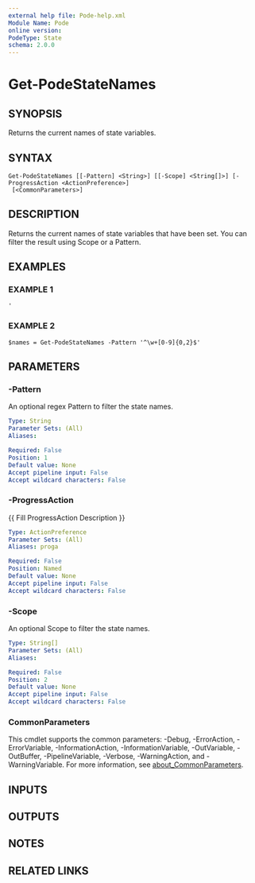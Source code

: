 ```yaml
---
external help file: Pode-help.xml
Module Name: Pode
online version:
PodeType: State
schema: 2.0.0
---
```


# Get-PodeStateNames

## SYNOPSIS
Returns the current names of state variables.

## SYNTAX

```
Get-PodeStateNames [[-Pattern] <String>] [[-Scope] <String[]>] [-ProgressAction <ActionPreference>]
 [<CommonParameters>]
```

## DESCRIPTION
Returns the current names of state variables that have been set.
You can filter the result using Scope or a Pattern.

## EXAMPLES

### EXAMPLE 1
```
'
```

### EXAMPLE 2
```
$names = Get-PodeStateNames -Pattern '^\w+[0-9]{0,2}$'
```

## PARAMETERS

### -Pattern
An optional regex Pattern to filter the state names.

```yaml
Type: String
Parameter Sets: (All)
Aliases:

Required: False
Position: 1
Default value: None
Accept pipeline input: False
Accept wildcard characters: False
```

### -ProgressAction
{{ Fill ProgressAction Description }}

```yaml
Type: ActionPreference
Parameter Sets: (All)
Aliases: proga

Required: False
Position: Named
Default value: None
Accept pipeline input: False
Accept wildcard characters: False
```

### -Scope
An optional Scope to filter the state names.

```yaml
Type: String[]
Parameter Sets: (All)
Aliases:

Required: False
Position: 2
Default value: None
Accept pipeline input: False
Accept wildcard characters: False
```

### CommonParameters
This cmdlet supports the common parameters: -Debug, -ErrorAction, -ErrorVariable, -InformationAction, -InformationVariable, -OutVariable, -OutBuffer, -PipelineVariable, -Verbose, -WarningAction, and -WarningVariable. For more information, see [about_CommonParameters](http://go.microsoft.com/fwlink/?LinkID=113216).

## INPUTS

## OUTPUTS

## NOTES

## RELATED LINKS
